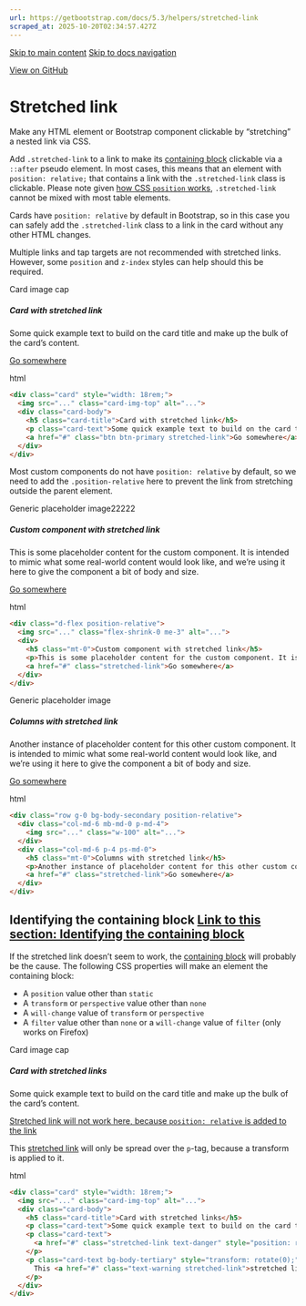 ```yaml
---
url: https://getbootstrap.com/docs/5.3/helpers/stretched-link
scraped_at: 2025-10-20T02:34:57.427Z
---
```


[Skip to main content](https://getbootstrap.com/docs/5.3/helpers/stretched-link/#content) [Skip to docs navigation](https://getbootstrap.com/docs/5.3/helpers/stretched-link/#bd-docs-nav)

[View on GitHub](https://github.com/twbs/bootstrap/blob/v5.3.8/site/src/content/docs/helpers/stretched-link.mdx "View and edit this file on GitHub")

# Stretched link

Make any HTML element or Bootstrap component clickable by “stretching” a nested link via CSS.

Add `.stretched-link` to a link to make its [containing block](https://developer.mozilla.org/en-US/docs/Web/CSS/Containing_block) clickable via a `::after` pseudo element. In most cases, this means that an element with `position: relative;` that contains a link with the `.stretched-link` class is clickable. Please note given [how CSS `position` works](https://www.w3.org/TR/CSS21/visuren.html#propdef-position), `.stretched-link` cannot be mixed with most table elements.

Cards have `position: relative` by default in Bootstrap, so in this case you can safely add the `.stretched-link` class to a link in the card without any other HTML changes.

Multiple links and tap targets are not recommended with stretched links. However, some `position` and `z-index` styles can help should this be required.

Card image cap

##### Card with stretched link

Some quick example text to build on the card title and make up the bulk of the card’s content.

[Go somewhere](https://getbootstrap.com/docs/5.3/helpers/stretched-link/#)

html

```html
<div class="card" style="width: 18rem;">
  <img src="..." class="card-img-top" alt="...">
  <div class="card-body">
    <h5 class="card-title">Card with stretched link</h5>
    <p class="card-text">Some quick example text to build on the card title and make up the bulk of the card’s content.</p>
    <a href="#" class="btn btn-primary stretched-link">Go somewhere</a>
  </div>
</div>
```

Most custom components do not have `position: relative` by default, so we need to add the `.position-relative` here to prevent the link from stretching outside the parent element.

Generic placeholder image22222

##### Custom component with stretched link

This is some placeholder content for the custom component. It is intended to mimic what some real-world content would look like, and we’re using it here to give the component a bit of body and size.

[Go somewhere](https://getbootstrap.com/docs/5.3/helpers/stretched-link/#)

html

```html
<div class="d-flex position-relative">
  <img src="..." class="flex-shrink-0 me-3" alt="...">
  <div>
    <h5 class="mt-0">Custom component with stretched link</h5>
    <p>This is some placeholder content for the custom component. It is intended to mimic what some real-world content would look like, and we’re using it here to give the component a bit of body and size.</p>
    <a href="#" class="stretched-link">Go somewhere</a>
  </div>
</div>
```

Generic placeholder image

##### Columns with stretched link

Another instance of placeholder content for this other custom component. It is intended to mimic what some real-world content would look like, and we’re using it here to give the component a bit of body and size.

[Go somewhere](https://getbootstrap.com/docs/5.3/helpers/stretched-link/#)

html

```html
<div class="row g-0 bg-body-secondary position-relative">
  <div class="col-md-6 mb-md-0 p-md-4">
    <img src="..." class="w-100" alt="...">
  </div>
  <div class="col-md-6 p-4 ps-md-0">
    <h5 class="mt-0">Columns with stretched link</h5>
    <p>Another instance of placeholder content for this other custom component. It is intended to mimic what some real-world content would look like, and we’re using it here to give the component a bit of body and size.</p>
    <a href="#" class="stretched-link">Go somewhere</a>
  </div>
</div>
```

## Identifying the containing block [Link to this section: Identifying the containing block](https://getbootstrap.com/docs/5.3/helpers/stretched-link/\#identifying-the-containing-block)

If the stretched link doesn’t seem to work, the [containing block](https://developer.mozilla.org/en-US/docs/Web/CSS/Containing_block#Identifying_the_containing_block) will probably be the cause. The following CSS properties will make an element the containing block:

- A `position` value other than `static`
- A `transform` or `perspective` value other than `none`
- A `will-change` value of `transform` or `perspective`
- A `filter` value other than `none` or a `will-change` value of `filter` (only works on Firefox)

Card image cap

##### Card with stretched links

Some quick example text to build on the card title and make up the bulk of the card’s content.

[Stretched link will not work here, because `position: relative` is added to the link](https://getbootstrap.com/docs/5.3/helpers/stretched-link/#)

This [stretched link](https://getbootstrap.com/docs/5.3/helpers/stretched-link/#) will only be spread over the `p`-tag, because a transform is applied to it.


html

```html
<div class="card" style="width: 18rem;">
  <img src="..." class="card-img-top" alt="...">
  <div class="card-body">
    <h5 class="card-title">Card with stretched links</h5>
    <p class="card-text">Some quick example text to build on the card title and make up the bulk of the card’s content.</p>
    <p class="card-text">
      <a href="#" class="stretched-link text-danger" style="position: relative;">Stretched link will not work here, because <code>position: relative</code> is added to the link</a>
    </p>
    <p class="card-text bg-body-tertiary" style="transform: rotate(0);">
      This <a href="#" class="text-warning stretched-link">stretched link</a> will only be spread over the <code>p</code>-tag, because a transform is applied to it.
    </p>
  </div>
</div>
```